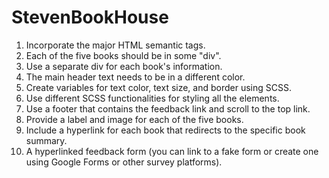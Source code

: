 # StevenBookHouse

1. Incorporate the major HTML semantic tags.
2. Each of the five books should be in some "div".
3. Use a separate div for each book's information.
4. The main header text needs to be in a different color.
5. Create variables for text color, text size, and border using SCSS. 
6. Use different SCSS functionalities for styling all the elements.
7. Use a footer that contains the feedback link and scroll to the top link.
8. Provide a label and image for each of the five books. 
9. Include a hyperlink for each book that redirects to the specific book summary. 
10. A hyperlinked feedback form (you can link to a fake form or create one using Google Forms or other survey platforms). 